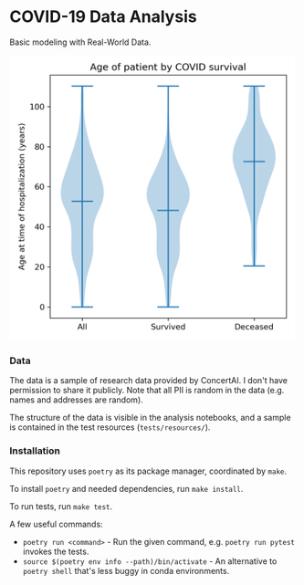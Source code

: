 # COVID-19 Data Analysis

Basic modeling with Real-World Data.

<img src="figures/survival_by_age.png" alt="Violin plot demonstrating that COVID survival correlates with age at time of hospitalization." width="500px" />

### Data

The data is a sample of research data provided by ConcertAI. I don't have permission to share it publicly. Note that all PII is random in the data (e.g. names and addresses are random).

The structure of the data is visible in the analysis notebooks, and a sample is contained in the test resources (`tests/resources/`).

### Installation

This repository uses `poetry` as its package manager, coordinated by `make`.

To install `poetry` and needed dependencies, run `make install`.

To run tests, run `make test`.

A few useful commands:

 - `poetry run <command>` - Run the given command, e.g. `poetry run pytest` invokes the tests.
 - `source $(poetry env info --path)/bin/activate` - An alternative to `poetry shell` that's less buggy in conda environments.
